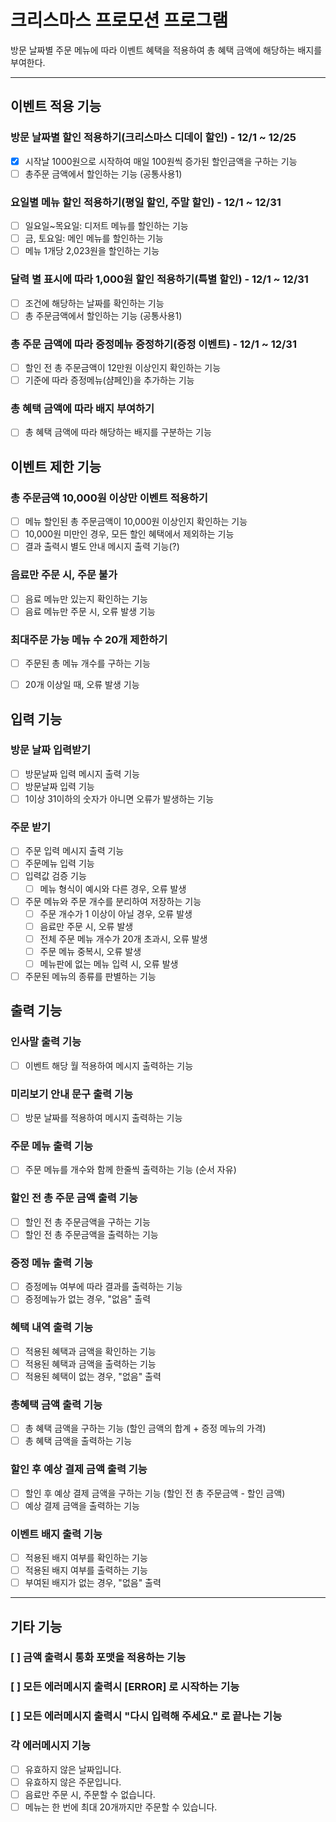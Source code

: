 # 크리스마스 프로모션 프로그램
방문 날짜별 주문 메뉴에 따라 이벤트 혜택을 적용하여 총 혜택 금액에 해당하는 배지를 부여한다.

---

## 이벤트 적용 기능

### 방문 날짜별 할인 적용하기(크리스마스 디데이 할인) - 12/1 ~ 12/25
- [x] 시작날 1000원으로 시작하여 매일 100원씩 증가된 할인금액을 구하는 기능
- [ ] 총주문 금액에서 할인하는 기능 (공통사용1)

### 요일별 메뉴 할인 적용하기(평일 할인, 주말 할인) - 12/1 ~ 12/31
- [ ] 일요일~목요일: 디저트 메뉴를 할인하는 기능
- [ ] 금, 토요일: 메인 메뉴를 할인하는 기능
- [ ] 메뉴 1개당 2,023원을 할인하는 기능

### 달력 별 표시에 따라 1,000원 할인 적용하기(특별 할인) - 12/1 ~ 12/31
- [ ] 조건에 해당하는 날짜를 확인하는 기능
- [ ] 총 주문금액에서 할인하는 기능 (공통사용1)

### 총 주문 금액에 따라 증정메뉴 증정하기(증정 이벤트) - 12/1 ~ 12/31
- [ ] 할인 전 총 주문금액이 12만원 이상인지 확인하는 기능
- [ ] 기준에 따라 증정메뉴(샴페인)을 추가하는 기능

### 총 혜택 금액에 따라 배지 부여하기
- [ ] 총 혜택 금액에 따라 해당하는 배지를 구분하는 기능

## 이벤트 제한 기능

### 총 주문금액 10,000원 이상만 이벤트 적용하기
- [ ] 메뉴 할인된 총 주문금액이 10,000원 이상인지 확인하는 기능
- [ ] 10,000원 미만인 경우, 모든 할인 혜택에서 제외하는 기능
- [ ] 결과 출력시 별도 안내 메시지 출력 기능(?)

### 음료만 주문 시, 주문 불가
- [ ] 음료 메뉴만 있는지 확인하는 기능
- [ ] 음료 메뉴만 주문 시, 오류 발생 기능

### 최대주문 가능 메뉴 수 20개 제한하기
- [ ] 주문된 총 메뉴 개수를 구하는 기능
- [ ] 20개 이상일 때, 오류 발생 기능


## 입력 기능

### 방문 날짜 입력받기
- [ ] 방문날짜 입력 메시지 출력 기능
- [ ] 방문날짜 입력 기능
- [ ] 1이상 31이하의 숫자가 아니면 오류가 발생하는 기능

### 주문 받기
- [ ] 주문 입력 메시지 출력 기능
- [ ] 주문메뉴 입력 기능
- [ ] 입력값 검증 기능
    - [ ] 메뉴 형식이 예시와 다른 경우, 오류 발생
- [ ] 주문 메뉴와 주문 개수를 분리하여 저장하는 기능
    - [ ] 주문 개수가 1 이상이 아닐 경우, 오류 발생
    - [ ] 음료만 주문 시, 오류 발생
    - [ ] 전체 주문 메뉴 개수가 20개 초과시, 오류 발생
    - [ ] 주문 메뉴 중복시, 오류 발생
    - [ ] 메뉴판에 없는 메뉴 입력 시, 오류 발생
- [ ] 주문된 메뉴의 종류를 판별하는 기능

## 출력 기능

### 인사말 출력 기능
- [ ] 이벤트 해당 월 적용하여 메시지 출력하는 기능

### 미리보기 안내 문구 출력 기능
- [ ] 방문 날짜를 적용하여 메시지 출력하는 기능

### 주문 메뉴 출력 기능
- [ ] 주문 메뉴를 개수와 함께 한줄씩 출력하는 기능 (순서 자유)

### 할인 전 총 주문 금액 출력 기능
- [ ] 할인 전 총 주문금액을 구하는 기능
- [ ] 할인 전 총 주문금액을 출력하는 기능

### 증정 메뉴 출력 기능
- [ ] 증정메뉴 여부에 따라 결과를 출력하는 기능
- [ ] 증정메뉴가 없는 경우, "없음" 출력

### 혜택 내역 출력 기능
- [ ] 적용된 혜택과 금액을 확인하는 기능
- [ ] 적용된 혜택과 금액을 출력하는 기능
- [ ] 적용된 혜택이 없는 경우, "없음" 출력

### 총혜택 금액 출력 기능
- [ ] 총 혜택 금액을 구하는 기능 (할인 금액의 합계 + 증정 메뉴의 가격)
- [ ] 총 혜택 금액을 출력하는 기능

### 할인 후 예상 결제 금액 출력 기능
- [ ] 할인 후 예상 결제 금액을 구하는 기능 (할인 전 총 주문금액 - 할인 금액)
- [ ] 예상 결제 금액을 출력하는 기능

### 이벤트 배지 출력 기능
- [ ] 적용된 배지 여부를 확인하는 기능
- [ ] 적용된 배지 여부를 출력하는 기능
- [ ] 부여된 배지가 없는 경우, "없음" 출력

---
## 기타 기능
### [ ] 금액 출력시 통화 포맷을 적용하는 기능
### [ ] 모든 에러메시지 출력시 [ERROR] 로 시작하는 기능
### [ ] 모든 에러메시지 출력시 "다시 입력해 주세요." 로 끝나는 기능
### 각 에러메시지 기능
- [ ] 유효하지 않은 날짜입니다.
- [ ] 유효하지 않은 주문입니다.
- [ ] 음료만 주문 시, 주문할 수 없습니다.
- [ ] 메뉴는 한 번에 최대 20개까지만 주문할 수 있습니다. 
